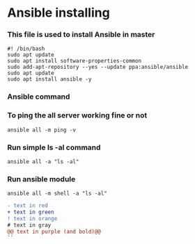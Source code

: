 # Ansible installing

### This file is used to install Ansible in master 

```
#! /bin/bash
sudo apt update
sudo apt install software-properties-common
sudo add-apt-repository --yes --update ppa:ansible/ansible
sudo apt update
sudo apt install ansible -y 
```

### Ansible command

### To ping the all server working fine or not
```ansible all -m ping -v```

### Run simple ls -al command
```ansible all -a "ls -al"```

### Run ansible module 
```ansible all -m shell -a "ls -al"```

```diff
- text in red
+ text in green
! text in orange
# text in gray
@@ text in purple (and bold)@@
``
